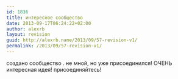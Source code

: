 ```yaml
---
id: 1836
title: интересное сообщество
date: 2013-09-17T06:24:22+02:00
author: alexrb
layout: revision
guid: http://alexrb.name/2013/09/57-revision-v1/
permalink: /2013/09/57-revision-v1/
---
```

создано сообщество <lj comm="ubit_oslika">. не мной, но уже присоединился! ОЧЕНЬ интересная идея! присоединяйтесь!